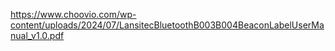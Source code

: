 https://www.choovio.com/wp-content/uploads/2024/07/LansitecBluetoothB003B004BeaconLabelUserManual_v1.0.pdf
